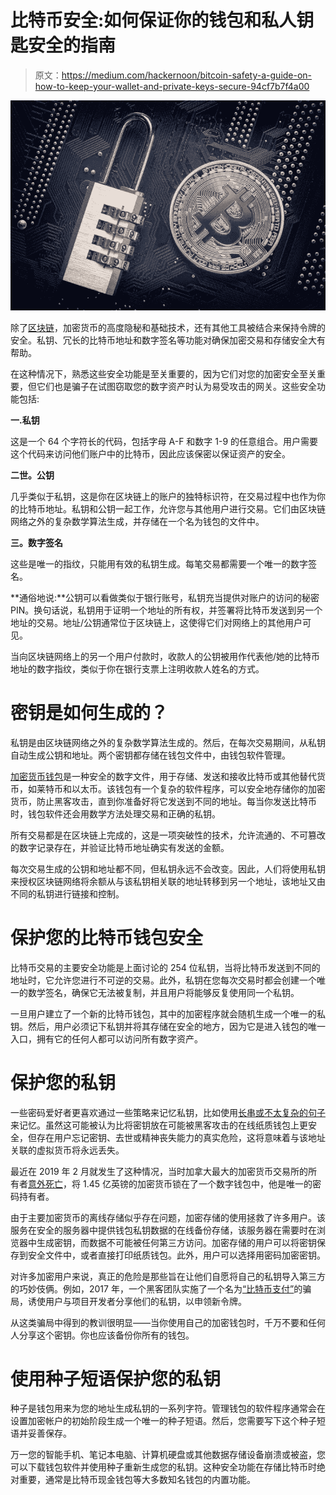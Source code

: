 # 比特币安全:如何保证你的钱包和私人钥匙安全的指南

> 原文：<https://medium.com/hackernoon/bitcoin-safety-a-guide-on-how-to-keep-your-wallet-and-private-keys-secure-94cf7b7f4a00>

![](img/ca6df5cbc64da045ecb1e52261b6d95b.png)

除了[区块链](https://www.investopedia.com/terms/b/blockchain.asp)，加密货币的高度隐秘和基础技术，还有其他工具被结合来保持令牌的安全。私钥、冗长的比特币地址和数字签名等功能对确保加密交易和存储安全大有帮助。

在这种情况下，熟悉这些安全功能是至关重要的，因为它们对您的加密安全至关重要，但它们也是骗子在试图窃取您的数字资产时认为易受攻击的网关。这些安全功能包括:

**一.私钥**

这是一个 64 个字符长的代码，包括字母 A-F 和数字 1-9 的任意组合。用户需要这个代码来访问他们账户中的比特币，因此应该保密以保证资产的安全。

**二世。公钥**

几乎类似于私钥，这是你在区块链上的账户的独特标识符，在交易过程中也作为你的比特币地址。私钥和公钥一起工作，允许您与其他用户进行交易。它们由区块链网络之外的复杂数学算法生成，并存储在一个名为钱包的文件中。

**三。数字签名**

这些是唯一的指纹，只能用有效的私钥生成。每笔交易都需要一个唯一的数字签名。

**通俗地说:**公钥可以看做类似于银行账号，私钥充当提供对账户的访问的秘密 PIN。换句话说，私钥用于证明一个地址的所有权，并签署将比特币发送到另一个地址的交易。地址/公钥通常位于区块链上，这使得它们对网络上的其他用户可见。

当向区块链网络上的另一个用户付款时，收款人的公钥被用作代表他/她的比特币地址的数字指纹，类似于你在银行支票上注明收款人姓名的方式。

# 密钥是如何生成的？

私钥是由区块链网络之外的复杂数学算法生成的。然后，在每次交易期间，从私钥自动生成公钥和地址。两个密钥都存储在钱包文件中，由钱包软件管理。

[加密货币钱包](https://www.coinschedule.com/blog/top-7-best-bitcoin-wallets-of-2019-rated-by-crypto-experts/)是一种安全的数字文件，用于存储、发送和接收比特币或其他替代货币，如莱特币和以太币。该钱包有一个复杂的软件程序，可以安全地存储你的加密货币，防止黑客攻击，直到你准备好将它发送到不同的地址。每当你发送比特币时，钱包软件还会用数学方法处理交易和正确的私钥。

所有交易都是在区块链上完成的，这是一项突破性的技术，允许流通的、不可篡改的数字记录存在，并验证比特币地址确实有发送的金额。

每次交易生成的公钥和地址都不同，但私钥永远不会改变。因此，人们将使用私钥来授权区块链网络将余额从与该私钥相关联的地址转移到另一个地址，该地址又由不同的私钥进行链接和控制。

# 保护您的比特币钱包安全

比特币交易的主要安全功能是上面讨论的 254 位私钥，当将比特币发送到不同的地址时，它允许您进行不可逆的交易。此外，私钥在您每次交易时都会创建一个唯一的数学签名，确保它无法被复制，并且用户将能够反复使用同一个私钥。

一旦用户建立了一个新的比特币钱包，其中的加密程序就会随机生成一个唯一的私钥。然后，用户必须记下私钥并将其存储在安全的地方，因为它是进入钱包的唯一入口，拥有它的任何人都可以访问所有数字资产。

# 保护您的私钥

一些密码爱好者更喜欢通过一些策略来记忆私钥，比如使用[长串或不太复杂的句子](https://bitcointalk.org/index.php?topic=52948.0)来记忆。虽然这可能被认为比将密钥放在可能被黑客攻击的在线纸质钱包上更安全，但存在用户忘记密钥、去世或精神丧失能力的真实危险，这将意味着与该地址关联的虚拟货币将永远丢失。

最近在 2019 年 2 月就发生了这种情况，当时加拿大最大的加密货币交易所的所有者[意外死亡](https://www.independent.co.uk/life-style/gadgets-and-tech/news/bitcoin-exchange-quadrigacx-password-cryptocurrency-scam-a8763676.html)，将 1.45 亿英镑的加密货币锁在了一个数字钱包中，他是唯一的密码持有者。

由于主要加密货币的离线存储似乎存在问题，加密存储的使用拯救了许多用户。该服务在安全的服务器中提供钱包私钥数据的在线备份存储，该服务器在需要时在浏览器中生成密钥，而数据不可能被任何第三方访问。加密存储的用户可以将密钥保存到安全文件中，或者直接打印纸质钱包。此外，用户可以选择用密码加密密钥。

对许多加密用户来说，真正的危险是那些旨在让他们自愿将自己的私钥导入第三方的巧妙伎俩。例如，2017 年，一个黑客团队实施了一个名为[“比特币支付”](https://www.livebitcoinnews.com/avoid-bitcoin-pay-scam-trying-steal-private-key/)的骗局，诱使用户与项目开发者分享他们的私钥，以申领新令牌。

从这类骗局中得到的教训很明显——当你使用自己的加密钱包时，千万不要和任何人分享这个密钥。你也应该备份你所有的钱包。

# 使用种子短语保护您的私钥

种子是钱包用来为您的地址生成私钥的一系列字符。管理钱包的软件程序通常会在设置加密帐户的初始阶段生成一个唯一的种子短语。然后，您需要写下这个种子短语并妥善保存。

万一您的智能手机、笔记本电脑、计算机硬盘或其他数据存储设备崩溃或被盗，您可以下载钱包软件并使用种子重新生成您的私钥。这种安全功能在存储比特币时绝对重要，通常是比特币现金钱包等大多数知名钱包的内置功能。